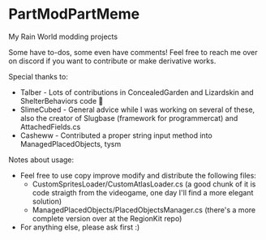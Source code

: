 # PartModPartMeme
My Rain World modding projects

Some have to-dos, some even have comments! Feel free to reach me over on discord if you want to contribute or make derivative works.

Special thanks to:
- Talber - Lots of contributions in ConcealedGarden and Lizardskin and ShelterBehaviors code :purple_heart:
- SlimeCubed - General advice while I was working on several of these, also the creator of Slugbase (framework for programmercat) and AttachedFields.cs
- Casheww - Contributed a proper string input method into ManagedPlacedObjects, tysm

Notes about usage:
- Feel free to use copy improve modify and distribute the following files:
  - CustomSpritesLoader/CustomAtlasLoader.cs (a good chunk of it is code straigth from the videogame, one day I'll find a more elegant solution)
  - ManagedPlacedObjects/PlacedObjectsManager.cs (there's a more complete version over at the RegionKit repo)
- For anything else, please ask first :)
